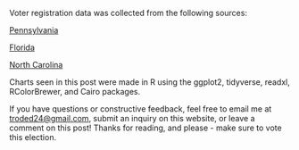Voter registration data was collected from the following sources:

[Pennsylvania](https://www.dos.pa.gov/VotingElections/OtherServicesEvents/VotingElectionStatistics/Pages/Voter-Registration-Statistics-Archives.aspx)

[Florida](https://dos.myflorida.com/elections/data-statistics/voter-registration-statistics/voter-registration-reportsxlsx/)

[North Carolina](https://www.ncsbe.gov/results-data/voter-registration-data)

Charts seen in this post were made in R using the ggplot2, tidyverse, readxl, RColorBrewer, and Cairo packages.

If you have questions or constructive feedback, feel free to email me at troded24@gmail.com, submit an inquiry on this website, or leave a comment on this post! Thanks for reading, and please - make sure to vote this election.
